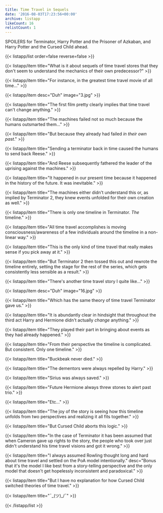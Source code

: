```yaml
---
title: Time Travel in Sequels
date: '2016-08-03T17:23:56+00:00'
archive: listapp
likeCount: 16
relistCount: 1
---
```


SPOILERS for Terminator, Harry Potter and the Prisoner of Azkaban, and Harry Potter and the Cursed Child ahead.

{{< listapp/list order=false reverse=false >}}

   {{< listapp/item title="What is it about sequels of time travel stores that they don't seem to understand the mechanics of their own predecessor?" >}}

   {{< listapp/item title="For instance, in the greatest time travel movie of all time..." >}}

   {{< listapp/item
      desc="Duh"
      image="3.jpg" >}}

   {{< listapp/item title="The first film pretty clearly implies that time travel can't change anything." >}}

   {{< listapp/item title="The machines failed not so much because the humans outsmarted them..." >}}

   {{< listapp/item title="But because they already had failed *in their own past*." >}}

   {{< listapp/item title="Sending a terminator back in time caused the humans to send back Reese." >}}

   {{< listapp/item title="And Reese subsequently fathered the leader of the uprising against the machines." >}}

   {{< listapp/item title="It happened in our present time because it happened in the history of the future. It was inevitable." >}}

   {{< listapp/item title="The machines either didn't understand this or, as implied by Terminator 2, they knew events unfolded for their own creation as well." >}}

   {{< listapp/item title="There is only one timeline in Terminator. *The* timeline." >}}

   {{< listapp/item title="All time travel accomplishes is moving consciousness/awareness of a few individuals around the timeline in a non-linear way." >}}

   {{< listapp/item title="This is the only kind of time travel that really makes sense if you pick away at it." >}}

   {{< listapp/item title="But Terminator 2 then tossed this out and rewrote the timeline entirely, setting the stage for the rest of the series, which gets consistently less sensible as a result." >}}

   {{< listapp/item title="There's another time travel story I quite like..." >}}

   {{< listapp/item
      desc="Duh"
      image="16.jpg" >}}

   {{< listapp/item title="Which has the same theory of time travel Terminator gave us." >}}

   {{< listapp/item title="It is abundantly clear in hindsight that throughout the third act Harry and Hermione didn't actually *change* anything." >}}

   {{< listapp/item title="They played their part in bringing about events as they had already happened." >}}

   {{< listapp/item title="From their perspective the timeline is complicated. But consistent. Only one timeline." >}}

   {{< listapp/item title="Buckbeak never died." >}}

   {{< listapp/item title="The dementors were always repelled by Harry." >}}

   {{< listapp/item title="Sirius was always saved." >}}

   {{< listapp/item title="Future Hermione always threw stones to alert past trio." >}}

   {{< listapp/item title="Etc..." >}}

   {{< listapp/item title="The joy of the story is seeing how this timeline unfolds from two perspectives and realizing it all fits together." >}}

   {{< listapp/item title="But Cursed Child aborts this logic." >}}

   {{< listapp/item title="In the case of Terminator it has been assumed that when Cameron gave up rights to the story, the people who took over just didn't understand his time travel visions and got it wrong." >}}

   {{< listapp/item title="I always assumed Rowling thought long and hard about time travel and settled on the PoA model intentionally."
      desc="Bonus that it's the model I like best from a story-telling perspective and the only model that doesn't get hopelessly inconsistent and paradoxical." >}}

   {{< listapp/item title="But I have no explanation for how Cursed Child switched theories of time travel." >}}

   {{< listapp/item title="¯\_(ツ)_/¯" >}}

{{< /listapp/list >}}
